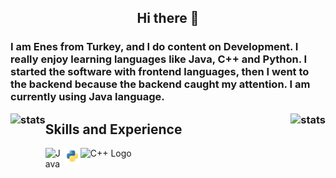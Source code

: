 <h2 align="center"/> Hi there 👋 </>
<p align="center">
<p><h3>I am Enes from Turkey, and I do content on Development. I really enjoy learning languages like Java, C++ and Python. I started the software with frontend languages, then I went to the backend because the backend caught my attention. I am currently using Java language.</></p>

<img align="left" src="https://github-readme-stats.vercel.app/api/top-langs/?username=Reines5&layout=compact&theme=tokyonight" width="%100" height="150px" alt="stats" />
<img align="right" src="https://github-readme-stats.vercel.app/api?username=Reines5&show_icons=true&theme=tokyonight" width="%100" height="150px" alt="stats" />

## Skills and Experience
<img align="left" alt="Java" width="30px" src="https://cdn-icons-png.flaticon.com/512/143/143687.png" />
<img align="left" alt="Python" width="26px" src="https://raw.githubusercontent.com/github/explore/cebd63002168a05a6a642f309227eefeccd92950/topics/python/python.png" />
<img align="left "src="https://raw.githubusercontent.com/isocpp/logos/master/cpp_logo.png" alt="C++ Logo" width="26" />
